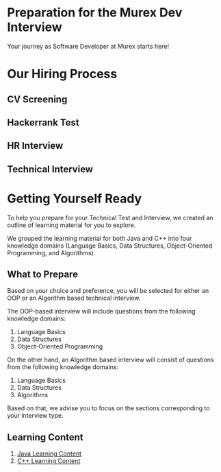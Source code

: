 # Preparation for the Murex Dev Interview 

Your journey as Software Developer at Murex starts here! 

# Our Hiring Process 

## CV Screening 

## Hackerrank Test 

## HR Interview 

## Technical Interview


# Getting Yourself Ready

To help you prepare for your Technical Test and Interview, we created an outline of learning material for you to explore.

We grouped the learning material for both Java and C++ into four knowledge domains (Language Basics, Data Structures, Object-Oriented Programming, and Algorithms).

## What to Prepare
Based on your choice and preference, you will be selected for either an OOP or an Algorithm based technical interview.

The OOP-based interview will include questions from the following knowledge domains: 
1. Language Basics
2. Data Structures
3. Object-Oriented Programming

On the other hand, an Algorithm based interview will consist of questions from the following knowledge domains: 
1. Language Basics
2. Data Structures
3. Algorithms

Based on that, we advise you to focus on the sections corresponding to your interview type.

## Learning Content

1. [Java Learning Content](./JAVA.md)
2. [C++ Learning Content](./CPP.md)


